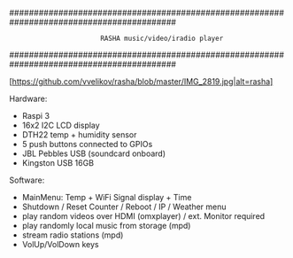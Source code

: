 ##########################################################################################

	                       RASHA music/video/iradio player

##########################################################################################

[https://github.com/vvelikov/rasha/blob/master/IMG_2819.jpg|alt=rasha]

Hardware:
* Raspi 3
* 16x2 I2C LCD display
* DTH22 temp + humidity sensor
* 5 push buttons connected to GPIOs
* JBL Pebbles USB (soundcard onboard)
* Kingston USB 16GB

Software:
* MainMenu: Temp + WiFi Signal display + Time
* Shutdown / Reset Counter / Reboot / IP / Weather menu
* play random videos over HDMI (omxplayer) / ext. Monitor required
* play randomly local music from storage (mpd)
* stream radio stations (mpd)
* VolUp/VolDown keys
